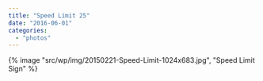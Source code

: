```yaml
---
title: "Speed Limit 25"
date: "2016-06-01"
categories: 
  - "photos"
---
```


{% image "src/wp/img/20150221-Speed-Limit-1024x683.jpg", "Speed Limit Sign" %}
